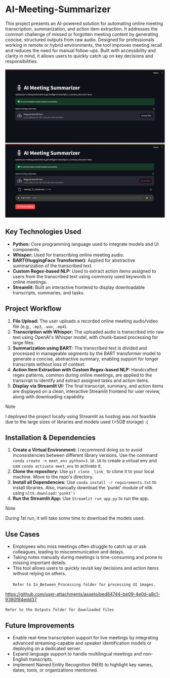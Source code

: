 # AI-Meeting-Summarizer
This project presents an AI-powered solution for automating online meeting transcription, summarization, and action item extraction. It addresses the common challenge of missed or forgotten meeting content by generating concise, structured outputs from raw audio. Designed for professionals working in remote or hybrid environments, the tool improves meeting recall and reduces the need for manual follow-ups. Built with accessibility and clarity in mind, it allows users to quickly catch up on key decisions and responsibilities.
<br><br>
![Screenshot of starting page 1.](/StartingUI_1.png)
<br>
![Screenshot of starting page 1.](/StartingUI_2.png)
## Key Technologies Used
- **Python:** Core programming language used to integrate models and UI components.
- **Whisper:** Used for transcribing online meeting audio.
- **BART(HuggingFace Transformer):** Applied for abstractive summarization of the transcribed text.
- **Custom Regex-based NLP:** Used to extract action items assigned to users from the transcribed text using commonly used keywords in online meetings.
- **Streamlit:** Built an interactive frontend to display downloadable transcripts, summaries, and tasks.
## Project Workflow
1. **File Upload:** The user uploads a recorded online meeting audio/video file (e.g., `.mp3`, `.wav`, `.mp4`).
2. **Transcription with Whisper:** The uploaded audio is transcribed into raw text using OpenAI's Whisper model, with chunk-based processing for large files.
3. **Summarization using BART:** The transcribed text is divided and processed in manageable segments by the BART transformer model to generate a concise, abstractive summary, enabling support for longer transcripts without loss of context.
4. **Action Item Extraction with Custom Regex-based NLP:** Handcrafted regex patterns, common during online meetings, are applied to the transcript to identify and extract assigned tasks and action items.
5. **Display via Streamlit UI:** The final transcript, summary, and action items are displayed on a clean, interactive Streamlit frontend for user review, along with downloading capability.
> [!Note]
> I deployed the project locally using Streamlit as hosting was not feasible due to the large sizes of libraries and models used (>5GB storage) :(
## Installation & Dependencies
1. **Create a Virtual Environment:** I recommend doing so to avoid inconsistencies between different library versions. Use the command `conda create -n meet_env python=3.10.18` to create a virtual env and use `conda activate meet_env` to activate it.
2. **Clone the repository:** Use  `git clone _link_` to clone it to your local machine. Move to the repo's directory.
3. **Install all Dependencies:** Use `conda install -r requirements.txt` to install libraries. Also, manually download the 'punkt' module of nltk using `nltk.download('punkt')`
4. **Run the Streamlit App:** Use `Streamlit run app.py` to run the app.
> [!Note]
> During 1st run, it will take some time to download the models used.
## Use Cases
- Employees who miss meetings often struggle to catch up or ask colleagues, leading to miscommunication and delays.
- Taking notes manually during meetings is time-consuming and prone to missing important details.
- This tool allows users to quickly revisit key decisions and action items without relying on others.
<br><br> `Refer to In_Between_Processing folder for processing UI images.`<br>


https://github.com/user-attachments/assets/bed84744-be09-4e0d-a8c1-9380f84edd37

`Refer to the Outputs folder for downloaded files`

## Future Improvements
- Enable real-time transcription support for live meetings by integrating advanced streaming-capable and speaker identification models or deploying on a dedicated server.
- Expand language support to handle multilingual meetings and non-English transcripts.
- Implement Named Entity Recognition (NER) to highlight key names, dates, tools, or organizations mentioned.
